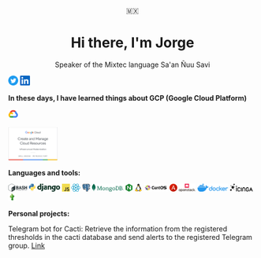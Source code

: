 <p align="center">🇲🇽</p>
<h1 align="center">Hi there, I'm Jorge</h1>
<p align="center">Speaker of the Mixtec language Sa'an Ñuu Savi</p>

<a href="https://twitter.com/jorgr__"><img src="./assets/twitter-icons-circle-blue.png" width="20" alt="twitter-logo"></a>
<a href="https://www.linkedin.com/in/jorggr"><img src="./assets/Iinkedin.png" width="20" alt="twitter-logo"></a>

**In these days, I have learned things about GCP (Google Cloud Platform)**

<a href="https://www.cloudskillsboost.google/public_profiles/d9d520b1-a373-41c5-867c-e50f77a73a7f"><img src="./assets/gcp.png" width="20" alt="gcp"></a>

<a href="https://www.cloudskillsboost.google/public_profiles/d9d520b1-a373-41c5-867c-e50f77a73a7f/badges/3771936"><img src="./assets/skill-badge-01.png" width="100" alt="gcp"></a>

**Languages and tools:**

<img src="./assets/bash.png" height="16" alt="bash"> <img src="./assets/python.png" height="16" alt="python"> <img src="./assets/django.svg" height="16" alt="django"> <img src="./assets/js.png" height="16" alt="javascript"> <img src="./assets/react.png" height="16" alt="reactjs"> <img src="./assets/psql.png" height="16" alt="postgresql"> <img src="./assets/mongodb.png" height="16" alt="mongodb"> <img src="./assets/nginx.webp" height="16" alt="nginx"> <img src="./assets/linux.png" height="16" alt="linux"> <img src="./assets/centos.svg" height="16" alt="centos"> <img src="./assets/ansible.png" height="16" alt="ansible"> <img src="./assets/openstack.png" height="16" alt="openstack"> <img src="./assets/docker.png" height="16" alt="docker"> <img src="./assets/icinga.png" height="16" alt="icinga"> <img src="./assets/cacti.png" height="16" alt="cacti">

**Personal projects:**

Telegram bot for Cacti: Retrieve the information from the registered thresholds in the cacti database and send alerts to the registered Telegram group.
[Link](https://github.com/jorggr/telegram-cacti)
